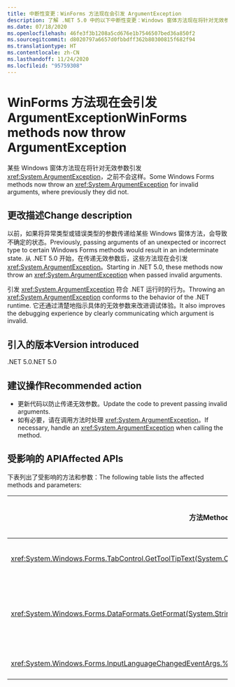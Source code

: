 ```yaml
---
title: 中断性变更：WinForms 方法现在会引发 ArgumentException
description: 了解 .NET 5.0 中的以下中断性变更：Windows 窗体方法现在将针对无效参数引发 ArgumentException。
ms.date: 07/18/2020
ms.openlocfilehash: 46fe3f3b1208a5cd676e1b7546507bed36a850f2
ms.sourcegitcommit: d8020797a6657d0fbbdff362b80300815f682f94
ms.translationtype: HT
ms.contentlocale: zh-CN
ms.lasthandoff: 11/24/2020
ms.locfileid: "95759308"
---
```

# <a name="winforms-methods-now-throw-argumentexception"></a><span data-ttu-id="5ba6a-103">WinForms 方法现在会引发 ArgumentException</span><span class="sxs-lookup"><span data-stu-id="5ba6a-103">WinForms methods now throw ArgumentException</span></span>

<span data-ttu-id="5ba6a-104">某些 Windows 窗体方法现在将针对无效参数引发 <xref:System.ArgumentException>，之前不会这样。</span><span class="sxs-lookup"><span data-stu-id="5ba6a-104">Some Windows Forms methods now throw an <xref:System.ArgumentException> for invalid arguments, where previously they did not.</span></span>

## <a name="change-description"></a><span data-ttu-id="5ba6a-105">更改描述</span><span class="sxs-lookup"><span data-stu-id="5ba6a-105">Change description</span></span>

<span data-ttu-id="5ba6a-106">以前，如果将异常类型或错误类型的参数传递给某些 Windows 窗体方法，会导致不确定的状态。</span><span class="sxs-lookup"><span data-stu-id="5ba6a-106">Previously, passing arguments of an unexpected or incorrect type to certain Windows Forms methods would result in an indeterminate state.</span></span> <span data-ttu-id="5ba6a-107">从 .NET 5.0 开始，在传递无效参数后，这些方法现在会引发 <xref:System.ArgumentException>。</span><span class="sxs-lookup"><span data-stu-id="5ba6a-107">Starting in .NET 5.0, these methods now throw an <xref:System.ArgumentException> when passed invalid arguments.</span></span>

<span data-ttu-id="5ba6a-108">引发 <xref:System.ArgumentException> 符合 .NET 运行时的行为。</span><span class="sxs-lookup"><span data-stu-id="5ba6a-108">Throwing an <xref:System.ArgumentException> conforms to the behavior of the .NET runtime.</span></span> <span data-ttu-id="5ba6a-109">它还通过清楚地指示具体的无效参数来改进调试体验。</span><span class="sxs-lookup"><span data-stu-id="5ba6a-109">It also improves the debugging experience by clearly communicating which argument is invalid.</span></span>

## <a name="version-introduced"></a><span data-ttu-id="5ba6a-110">引入的版本</span><span class="sxs-lookup"><span data-stu-id="5ba6a-110">Version introduced</span></span>

<span data-ttu-id="5ba6a-111">.NET 5.0</span><span class="sxs-lookup"><span data-stu-id="5ba6a-111">.NET 5.0</span></span>

## <a name="recommended-action"></a><span data-ttu-id="5ba6a-112">建议操作</span><span class="sxs-lookup"><span data-stu-id="5ba6a-112">Recommended action</span></span>

- <span data-ttu-id="5ba6a-113">更新代码以防止传递无效参数。</span><span class="sxs-lookup"><span data-stu-id="5ba6a-113">Update the code to prevent passing invalid arguments.</span></span>
- <span data-ttu-id="5ba6a-114">如有必要，请在调用方法时处理 <xref:System.ArgumentException>。</span><span class="sxs-lookup"><span data-stu-id="5ba6a-114">If necessary, handle an <xref:System.ArgumentException> when calling the method.</span></span>

## <a name="affected-apis"></a><span data-ttu-id="5ba6a-115">受影响的 API</span><span class="sxs-lookup"><span data-stu-id="5ba6a-115">Affected APIs</span></span>

<span data-ttu-id="5ba6a-116">下表列出了受影响的方法和参数：</span><span class="sxs-lookup"><span data-stu-id="5ba6a-116">The following table lists the affected methods and parameters:</span></span>

| <span data-ttu-id="5ba6a-117">方法</span><span class="sxs-lookup"><span data-stu-id="5ba6a-117">Method</span></span> | <span data-ttu-id="5ba6a-118">参数名称</span><span class="sxs-lookup"><span data-stu-id="5ba6a-118">Parameter name</span></span> | <span data-ttu-id="5ba6a-119">条件</span><span class="sxs-lookup"><span data-stu-id="5ba6a-119">Condition</span></span> | <span data-ttu-id="5ba6a-120">新增的版本</span><span class="sxs-lookup"><span data-stu-id="5ba6a-120">Version added</span></span> |
|-|-|-|-|
| <xref:System.Windows.Forms.TabControl.GetToolTipText(System.Object)?displayProperty=fullName> | `item` | <span data-ttu-id="5ba6a-121">参数不属于 <xref:System.Windows.Forms.TabPage> 类型。</span><span class="sxs-lookup"><span data-stu-id="5ba6a-121">Argument is not of type <xref:System.Windows.Forms.TabPage>.</span></span> | <span data-ttu-id="5ba6a-122">预览版 1</span><span class="sxs-lookup"><span data-stu-id="5ba6a-122">Preview 1</span></span> |
| <xref:System.Windows.Forms.DataFormats.GetFormat(System.String)?displayProperty=fullName> | `format` | <span data-ttu-id="5ba6a-123">参数为 `null`、<xref:System.String.Empty?displayProperty=nameWithType> 或空格。</span><span class="sxs-lookup"><span data-stu-id="5ba6a-123">Argument is `null`, <xref:System.String.Empty?displayProperty=nameWithType>, or white space.</span></span> | <span data-ttu-id="5ba6a-124">预览版 5</span><span class="sxs-lookup"><span data-stu-id="5ba6a-124">Preview 5</span></span> |
| <xref:System.Windows.Forms.InputLanguageChangedEventArgs.%23ctor(System.Globalization.CultureInfo,System.Byte)> | `culture` | <span data-ttu-id="5ba6a-125">无法检索指定区域性的 `InputLanguage`。</span><span class="sxs-lookup"><span data-stu-id="5ba6a-125">Unable to retrieve an `InputLanguage` for the specified culture.</span></span> | <span data-ttu-id="5ba6a-126">预览版 7</span><span class="sxs-lookup"><span data-stu-id="5ba6a-126">Preview 7</span></span> |

<!--

### Affected APIs

- `M:System.Windows.Forms.TabControl.GetToolTipText(System.Object)`
- `M:System.Windows.Forms.DataFormats.GetFormat(System.String)`
- `M:System.Windows.Forms.InputLanguageChangedEventArgs.%23ctor(System.Globalization.CultureInfo,System.Byte)`

### Category

Windows Forms

-->
